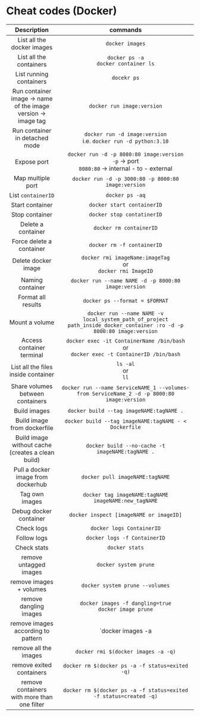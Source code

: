 # Cheat codes (Docker)


| Description                                       |                       commands                        |
|:-------------------------------------------------:|:-----------------------------------------------------:|
|List all the docker images                                |      `docker images`                                  |
|List all the containers |      `docker ps -a`<br>`docker container ls`|
|List running containers | `docekr ps`
|Run container<br>image -> name of the image<br>version -> image tag | `docker run image:version`|
|Run container in detached mode | `docker run -d image:version`<br>i.e. `docker run -d python:3.10`|
|Expose port| `docker run -d -p 8080:80 image:version`<br>`-p` -> port <br> `8080:80` -> internal - to - external|
|Map multiple port | `docker run -d -p 3000:80 -p 8000:80 image:version`|
|List `containerID`| `docker ps -aq`|
|Start container | `docker start containerID`|
|Stop container | `docker stop contatinerID`|
|Delete a container | `docker rm containerID`|
|Force delete a container | `docker rm -f containerID`|
|Delete docker image | `docker rmi imageName:imageTag`<br> or <br> `docker rmi ImageID`|
|Naming container | `docker run --name NAME -d -p 8000:80 image:version`|
|Format all results| `docker ps --format = $FORMAT`|
|Mount a volume| `docker run --name NAME -v local_system_path_of_project path_inside_docker_container :ro -d -p 8000:80 image:version`|
|Access container terminal | `docker exec -it ContainerName /bin/bash` <br> or <br> `docker exec -t ContainerID /bin/bash`|
|List all the files inside container | `ls -al`<br> or <br> `ll`|
|Share volumes between containers | `docker run --name ServiceNAME_1 --volumes-from ServiceName_2 -d -p 8000:80 image:version`|
|Build images | `docker build --tag imageNAME:tagNAME .`|
|Build image from dockerfile | `docker build --tag imageNAME:tagNAME - < Dockerfile`|
|Build image without cache <br> (creates a clean build) | `docker build --no-cache -t imageNAME:tagNAME .` |
|Pull a docker image from dockerhub| `docker pull imageNAME:tagNAME`|
|Tag own images| `docker tag imageNAME:tagNAME imageNAME:new_tagNAME`|
|Debug docker container| `docker inspect [imageNAME or imageID]`|
|Check logs| `docker logs ContainerID`|
|Follow logs| `docker logs -f ContainerID`|
|Check stats| `docker stats`|
|remove untagged images | `docker system prune`|
|remove images + volumes | `docker system prune --volumes` |
|remove dangling images | `docker images -f dangling=true` </br> `docker image prune`|
|remove images according to pattern | `docker images -a | grep "pattern" | awk '{print $3}' | xargs docker rmi` |
|remove all the images | `docker rmi $(docker images -a -q)`|
|remove exited containers | `docker rm $(docker ps -a -f status=exited -q)` |
|remove containers </br> with more than one filter | `docker rm $(docker ps -a -f status=exited -f status=created -q)` |
